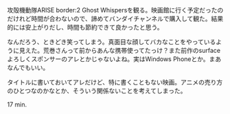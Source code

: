 攻殻機動隊ARISE border:2 Ghost Whispersを観る。映画館に行く予定だったのだけれど時間が合わないので、諦めてバンダイチャンネルで購入して観た。結果的には安上がりだし、時間も節約できて良かったと思う。

なんだろう、ときどき笑ってしまう。真面目な顔してバカなことをやっているように見えた。荒巻さんって前からあんな携帯使ってたっけ？また前作のsurfaceよろしくスポンサーのアレとかじゃないよね。実はWindows Phoneとか。まあなんでもいい。

タイトルに書いておいてアレだけど、特に書くこともない映画。アニメの売り方のひとつなのかなとか、そういう関係ないことを考えてしまった。

17 min.
